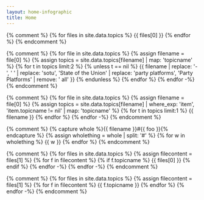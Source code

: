 ```yaml
---
layout: home-infographic
title: Home
---
```


{% comment %}
{% for files in site.data.topics %}
{{ files[0] }}
{% endfor %}
{% endcomment %}

{% comment %}
{% for file in site.data.topics %}
{% assign filename = file[0] %}
{% assign topics = site.data.topics[filename] | map: 'topicname' %}
{% for t in topics limit:2 %}
{% unless t == nil %}
{{ filename | replace: '-', ' ' | replace: 'sotu', 'State of the Union' | replace: 'party platforms', 'Party Platforms' | remove: ' all' }}
{% endunless %}
{% endfor %}
{% endfor -%}
{% endcomment %}

{% comment %}
{% for file in site.data.topics %}
{% assign filename = file[0] %}
{% assign topics = site.data.topics[filename] | where_exp: 'item', 'item.topicname != nil' | map: 'topicname' %}
{% for t in topics limit:1 %}
{{ filename }}
{% endfor %}
{% endfor -%}
{% endcomment %}


{% comment %}
{% capture whole %}{{ filename }}#{{ foo }}{% endcapture %}
{% assign wholething = whole | split: '#' %}
{% for w in wholething %}
{{ w }}
{% endfor %}
{% endcomment %}

{% comment %}
{% for files in site.data.topics %}
{% assign filecontent = files[1] %}
{% for f in filecontent %}
{% if f.topicname %}
{{ files[0] }}
{% endif %}
{% endfor -%}
{% endfor -%}
{% endcomment %}

{% comment %}
{% for files in site.data.topics %}
{% assign filecontent = files[1] %}
{% for f in filecontent %}
{{ f.topicname }}
{% endfor %}
{% endfor -%}
{% endcomment %}